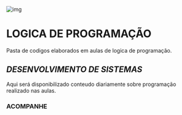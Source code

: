 
![img](https://escolakoru.com.br/wp-content/uploads/2023/04/algoritmos-e-logica-de-programacao-o-que-voce-precisa-saber.jpg)

# LOGICA DE PROGRAMAÇÃO
Pasta de codigos elaborados em aulas de logica de programação.

## *__DESENVOLVIMENTO DE SISTEMAS__*
Aqui será disponibilizado conteudo diariamente sobre programação realizado nas aulas.

### ACOMPANHE

